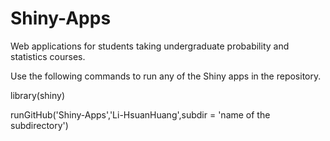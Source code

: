 # Shiny-Apps

Web applications for students taking undergraduate probability and statistics courses.

Use the following commands to run any of the Shiny apps in the repository.

library(shiny)

runGitHub('Shiny-Apps','Li-HsuanHuang',subdir = 'name of the subdirectory')
